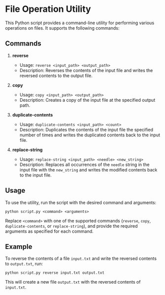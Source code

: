 # File Operation Utility

This Python script provides a command-line utility for performing various operations on files. It supports the following commands:

## Commands

1. **reverse**
   - Usage: `reverse <input_path> <output_path>`
   - Description: Reverses the contents of the input file and writes the reversed contents to the output file.

2. **copy**
   - Usage: `copy <input_path> <output_path>`
   - Description: Creates a copy of the input file at the specified output path.

3. **duplicate-contents**
   - Usage: `duplicate-contents <input_path> <count>`
   - Description: Duplicates the contents of the input file the specified number of times and writes the duplicated contents back to the input file.

4. **replace-string**
   - Usage: `replace-string <input_path> <needle> <new_string>`
   - Description: Replaces all occurrences of the `needle` string in the input file with the `new_string` and writes the modified contents back to the input file.

## Usage

To use the utility, run the script with the desired command and arguments:

```
python script.py <command> <arguments>
```

Replace `<command>` with one of the supported commands (`reverse`, `copy`, `duplicate-contents`, or `replace-string`), and provide the required arguments as specified for each command.

## Example

To reverse the contents of a file `input.txt` and write the reversed contents to `output.txt`, run:

```
python script.py reverse input.txt output.txt
```

This will create a new file `output.txt` with the reversed contents of `input.txt`.